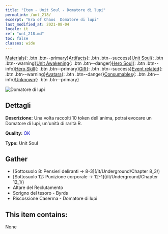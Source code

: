 ```yaml
---
title: "Item - Unit Soul - Domatore di lupi"
permalink: /unt_218/
excerpt: "Era of Chaos  Domatore di lupi"
last_modified_at: 2021-08-04
locale: it
ref: "unt_218.md"
toc: false
classes: wide
---
```

 [Materials](/ItemsIT/){: .btn .btn--primary}[Artifacts](/ItemsIT/Artifacts/){: .btn .btn--success}[Unit Soul](/ItemsIT/UnitSoul/){: .btn .btn--warning}[Unit Awakening](/ItemsIT/UnitAwakening/){: .btn .btn--danger}[Hero Soul](/ItemsIT/HeroSoul/){: .btn .btn--info}[Hero Skill](/ItemsIT/HeroSkill/){: .btn .btn--primary}[Gift](/ItemsIT/Gift/){: .btn .btn--success}[Event related](/ItemsIT/Events/){: .btn .btn--warning}[Avatars](/ItemsIT/Avatars/){: .btn .btn--danger}[Consumables](/ItemsIT/Consumables/){: .btn .btn--info}[Unknown](/ItemsIT/Unknown/){: .btn .btn--primary}

 ![Domatore di lupi](/images/u/ti_langqibing.jpg)

## Dettagli
 **Descrizione:** Una volta raccolti 10 token dell'anima, potrai evocare un Domatore di lupi, un'unità di rarità R.

 **Quality:** <span style="color: #0000CD">OK</span>

 **Type:** Unit Soul

## Gather

*    [Sottosuolo 8: Pensieri deliranti -> 8-3](/it/Underground/Chapter 8_3/) 
*    [Sottosuolo 12: Punizione corporale -> 12-1](/it/Underground/Chapter 12_1/) 
*    Altare del Reclutamento 
*    Scrigno del tesoro - Byrds 
*    Riscossione Caserma - Domatore di lupi 

## This item contains:

  None

